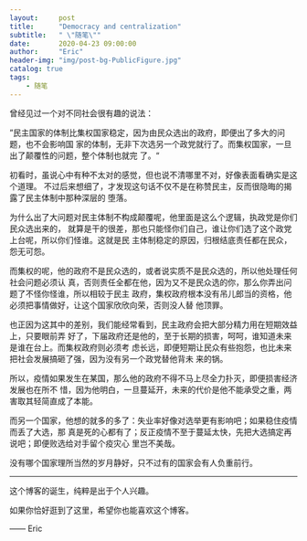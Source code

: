 ```yaml
---
layout:     post
title:      "Democracy and centralization"
subtitle:   " \"随笔\""
date:       2020-04-23 09:00:00
author:     "Eric"
header-img: "img/post-bg-PublicFigure.jpg"
catalog: true
tags:
    - 随笔
---
```


曾经见过一个对不同社会很有趣的说法：

”民主国家的体制比集权国家稳定，因为由民众选出的政府，即便出了多大的问题，也不会影响国
家的体制，无非下次选另一个政党就行了。而集权国家，一旦出了颠覆性的问题，整个体制也就完
了。“

初看时，虽说心中有种不太对的感觉，但也说不清哪里不对，好像表面看确实是这个道理。
不过后来想细了，才发现这句话不仅不是在称赞民主，反而很隐晦的揭露了民主体制中那种深层的
堕落。

为什么出了大问题对民主体制不构成颠覆呢，他里面是这么个逻辑，执政党是你们民众选出来的，
就算是干的很差，那也只能怪你们自己，谁让你们选了这个政党上台呢，所以你们怪谁。这就是民
主体制稳定的原因，归根结底责任都在民众，怨无可怨。

而集权的呢，他的政府不是民众选的，或者说实质不是民众选的，所以他处理任何社会问题必须认
真，否则责任全都在他，因为又不是民众选的你，那么你弄出问题了不怪你怪谁，所以相较于民主
政府，集权政府根本没有吊儿郎当的资格，他必须把事情做好，让这个国家欣欣向荣，否则没人替
他顶罪。

也正因为这其中的差别，我们能经常看到，民主政府会把大部分精力用在短期效益上，只要眼前弄
好了，下届政府还是他的，至于长期的损害，呵呵，谁知道未来是谁在台上。而集权政府则必须考
虑长远，即便短期让民众有些抱怨，也比未来把社会发展搞砸了强，因为没有另一个政党替他背未
来的锅。

所以，疫情如果发生在某国，那么他的政府不得不马上尽全力扑灭，即便损害经济发展也在所不
惜，因为他明白，一旦蔓延开，未来的代价是他不能承受之重，两害取其轻简直成了本能。

而另一个国家，他想的就多的多了：失业率好像对选举更有影响吧；如果稳住疫情而丢了大选，那
真是死的心都有了；反正疫情不至于蔓延太快，先把大选搞定再说吧；即便败选给对手留个疫灾心
里岂不美哉。

没有哪个国家理所当然的岁月静好，只不过有的国家会有人负重前行。

---

这个博客的诞生，纯粹是出于个人兴趣。

如果你恰好逛到了这里，希望你也能喜欢这个博客。

—— Eric 


